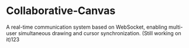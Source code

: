 # Collaborative-Canvas
A real-time communication system based on WebSocket, enabling multi-user simultaneous drawing and cursor synchronization. (Still working on it)123
